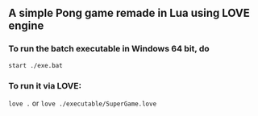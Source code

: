 ## A simple Pong game remade in Lua using LOVE engine

### To run the batch executable in **Windows 64 bit**, do

`start ./exe.bat`

### To run it via LOVE:

`love .` or `love ./executable/SuperGame.love`
